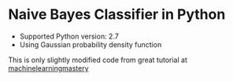 # Naive Bayes Classifier in Python

- Supported Python version: 2.7
- Using Gaussian probability density function

This is only slightly modified code from great tutorial at [machinelearningmastery](https://machinelearningmastery.com/naive-bayes-classifier-scratch-python/)
